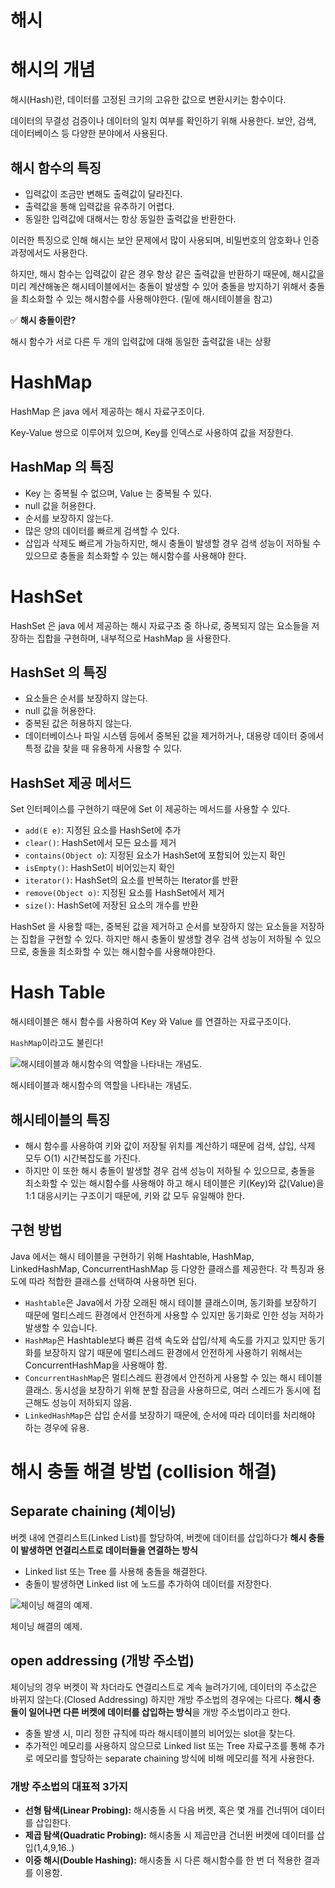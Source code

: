 # 해시

# 해시의 개념

해시(Hash)란, 데이터를 고정된 크기의 고유한 값으로 변환시키는 함수이다.

데이터의 무결성 검증이나 데이터의 일치 여부를 확인하기 위해 사용한다. 보안, 검색, 데이터베이스 등 다양한 분야에서 사용된다.

## 해시 함수의 특징

- 입력값이 조금만 변해도 출력값이 달라진다.
- 출력값을 통해 입력값을 유추하기 어렵다.
- 동일한 입력값에 대해서는 항상 동일한 출력값을 반환한다.

이러한 특징으로 인해 해시는 보안 문제에서 많이 사용되며, 비밀번호의 암호화나 인증 과정에서도 사용한다.

하지만, 해시 함수는 입력값이 같은 경우 항상 같은 출력값을 반환하기 때문에, 해시값을 미리 계산해놓은 해시테이블에서는 충돌이 발생할 수 있어 충돌을 방지하기 위해서 충돌을 최소화할 수 있는 해시함수를 사용해야한다. (밑에 해시테이블을 참고)

✅ **해시 충돌이란?**

해시 함수가 서로 다른 두 개의 입력값에 대해 동일한 출력값을 내는 상황

# HashMap

HashMap 은 java 에서 제공하는 해시 자료구조이다.

Key-Value 쌍으로 이루어져 있으며, Key를 인덱스로 사용하여 값을 저장한다.

## HashMap 의 특징

- Key 는 중복될 수 없으며, Value 는 중복될 수 있다.
- null 값을 허용한다.
- 순서를 보장하지 않는다.
- 많은 양의 데이터를 빠르게 검색할 수 있다.
- 삽입과 삭제도 빠르게 가능하지만, 해시 충돌이 발생할 경우 검색 성능이 저하될 수 있으므로 충돌을 최소화할 수 있는 해시함수를 사용해야 한다.

# HashSet

HashSet 은 java 에서 제공하는 해시 자료구조 중 하나로, 중복되지 않는 요소들을 저장하는 집합을 구현하며, 내부적으로 HashMap 을 사용한다.

## HashSet 의 특징

- 요소들은 순서를 보장하지 않는다.
- null 값을 허용한다.
- 중복된 값은 허용하지 않는다.
- 데이터베이스나 파일 시스템 등에서 중복된 값을 제거하거나, 대용량 데이터 중에서 특정 값을 찾을 때 유용하게 사용할 수 있다.

## HashSet 제공 메서드

Set 인터페이스를 구현하기 때문에 Set 이 제공하는 메서드를 사용할 수 있다.

- `add(E e)`: 지정된 요소를 HashSet에 추가
- `clear()`: HashSet에서 모든 요소를 제거
- `contains(Object o`): 지정된 요소가 HashSet에 포함되어 있는지 확인
- `isEmpty()`: HashSet이 비어있는지 확인
- `iterator()`: HashSet의 요소를 반복하는 Iterator를 반환
- `remove(Object o)`: 지정된 요소를 HashSet에서 제거
- `size()`: HashSet에 저장된 요소의 개수를 반환

HashSet 을 사용할 때는, 중복된 값을 제거하고 순서를 보장하지 않는 요소들을 저장하는 집합을 구현할 수 있다. 하지만 해시 충돌이 발생할 경우 검색 성능이 저하될 수 있으므로, 충돌을 최소화할 수 있는 해시함수를 사용해야한다.

# Hash Table

해시테이블은 해시 함수를 사용하여 Key 와 Value 를 연결하는 자료구조이다.

`HashMap`이라고도 불린다!

![해시테이블과 해시함수의 역할을 나타내는 개념도.](https://www.notion.so/image/https%3A%2F%2Fs3-us-west-2.amazonaws.com%2Fsecure.notion-static.com%2F12afb2db-fd87-43d4-a4db-85dfee461aa7%2FUntitled.png?table=block&id=c5b9f23f-e2f4-44a9-bd51-721e8109571d&spaceId=d8c31e41-0ab8-4798-b72a-e6d973bbe9ad&width=700&userId=4bd117a6-cbe9-477e-b951-0dbf84a94dcf&cache=v2)

해시테이블과 해시함수의 역할을 나타내는 개념도.

## 해시테이블의 특징

- 해시 함수를 사용하여 키와 값이 저장될 위치를 계산하기 때문에 검색, 삽입, 삭제 모두 O(1) 시간복잡도를 가진다.
- 하지만 이 또한 해시 충돌이 발생할 경우 검색 성능이 저하될 수 있으므로, 충돌을 최소화할 수 있는 해시함수를 사용해야 하고 해시 테이블은 키(Key)와 값(Value)을 1:1 대응시키는 구조이기 때문에, 키와 값 모두 유일해야 한다.

## 구현 방법

Java 에서는 해시 테이블을 구현하기 위해 Hashtable, HashMap, LinkedHashMap, ConcurrentHashMap 등 다양한 클래스를 제공한다. 각 특징과 용도에 따라 적합한 클래스를 선택하여 사용하면 된다.

- `Hashtable`은 Java에서 가장 오래된 해시 테이블 클래스이며, 동기화를 보장하기 때문에 멀티스레드 환경에서 안전하게 사용할 수 있지만 동기화로 인한 성능 저하가 발생할 수 있습니다.
- `HashMap`은 Hashtable보다 빠른 검색 속도와 삽입/삭제 속도를 가지고 있지만 동기화를 보장하지 않기 때문에 멀티스레드 환경에서 안전하게 사용하기 위해서는 ConcurrentHashMap을 사용해야 함.
- `ConcurrentHashMap`은 멀티스레드 환경에서 안전하게 사용할 수 있는 해시 테이블 클래스. 동시성을 보장하기 위해 분할 잠금을 사용하므로, 여러 스레드가 동시에 접근해도 성능이 저하되지 않음.
- `LinkedHashMap`은 삽입 순서를 보장하기 때문에, 순서에 따라 데이터를 처리해야 하는 경우에 유용.

# 해시 충돌 해결 방법 (collision 해결)

## Separate chaining (체이닝)

버켓 내에 연결리스트(Linked List)를 할당하여, 버켓에 데이터를 삽입하다가 **해시 충돌이 발생하면 연결리스트로 데이터들을 연결하는 방식**

- Linked list 또는 Tree 를 사용해 충돌을 해결한다.
- 충돌이 발생하면 Linked list 에 노드를 추가하여 데이터를 저장한다.

![체이닝 해결의 예제.](https://www.notion.so/image/https%3A%2F%2Fs3-us-west-2.amazonaws.com%2Fsecure.notion-static.com%2Fbab85976-3b7e-4b44-a915-f8edaf478ff3%2FUntitled.png?table=block&id=1ac67a70-b20e-4c87-9ca8-939dc169dd7f&spaceId=d8c31e41-0ab8-4798-b72a-e6d973bbe9ad&width=700&userId=4bd117a6-cbe9-477e-b951-0dbf84a94dcf&cache=v2)

체이닝 해결의 예제.

## open addressing (개방 주소법)

체이닝의 경우 버켓이 꽉 차더라도 연결리스트로 계속 늘려가기에, 데이터의 주소값은 바뀌지 않는다.(Closed Addressing) 하지만 개방 주소법의 경우에는 다르다. **해시 충돌이 일어나면 다른 버켓에 데이터를 삽입하는 방식**을 개방 주소법이라고 한다.

- 충돌 발생 시, 미리 정한 규칙에 따라 해시테이블의 비어있는 slot을 찾는다.
- 추가적인 메모리를 사용하지 않으므로 Linked list 또는 Tree 자료구조를 통해 추가로 메모리를 할당하는 separate chaining 방식에 비해 메모리를 적게 사용한다.

### 개방 주소법의 대표적 3가지

- **선형 탐색(Linear Probing):** 해시충돌 시 다음 버켓, 혹은 몇 개를 건너뛰어 데이터를 삽입한다.
- **제곱 탐색(Quadratic Probing):** 해시충돌 시 제곱만큼 건너뛴 버켓에 데이터를 삽입(1,4,9,16..)
- **이중 해시(Double Hashing):** 해시충돌 시 다른 해시함수를 한 번 더 적용한 결과를 이용함.